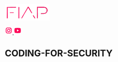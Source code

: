 <a href="https://www.fiap.com.br/">
<img src="fiap.png" width="140" height="50">
</a> <br> <br>


<a href="https://www.instagram.com/fiapoficial/">
<img src="ig.png">
</a>

<a href="https://www.instagram.com/fiapoficial/">
<img src="yt.png">
</a>

# CODING-FOR-SECURITY
